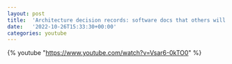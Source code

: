 ```yaml
---
layout: post
title:  'Architecture decision records: software docs that others will read! #softwareengineering #coding'
date:   '2022-10-26T15:33:30+00:00'
categories: youtube
---
```

{% youtube  "https://www.youtube.com/watch?v=Vsar6-0kTO0" %}
<br />

